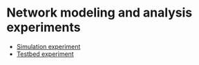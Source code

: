# Network modeling and analysis experiments

* [Simulation experiment](common-mistakes-simulation/SIMULATION)
* [Testbed experiment](common-mistakes-simulation/TESTBED)
